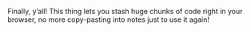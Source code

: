 Finally, y’all! This thing lets you stash huge chunks of code right in your browser, no more copy-pasting into notes just to use it again!

